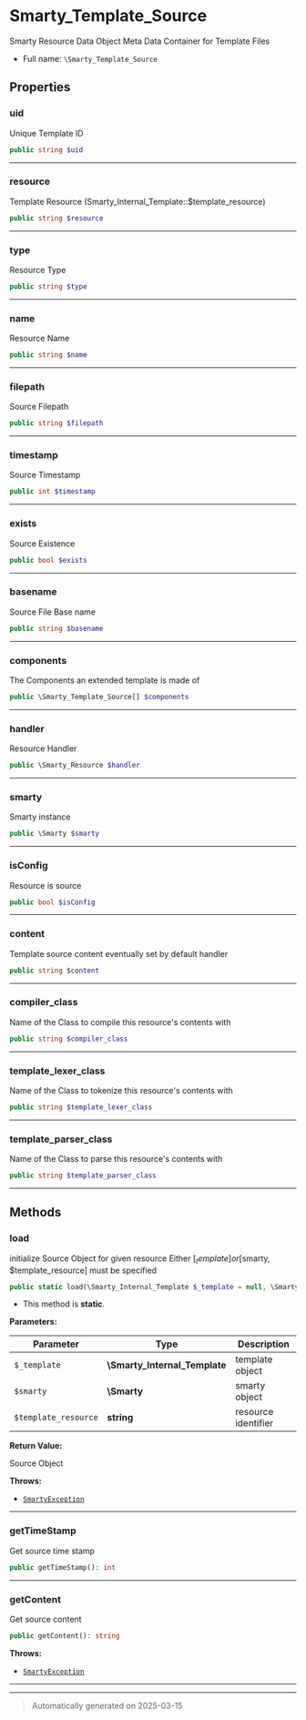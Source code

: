 
# Smarty_Template_Source

Smarty Resource Data Object
Meta Data Container for Template Files



* Full name: `\Smarty_Template_Source`



## Properties


### uid

Unique Template ID

```php
public string $uid
```






***

### resource

Template Resource (Smarty_Internal_Template::$template_resource)

```php
public string $resource
```






***

### type

Resource Type

```php
public string $type
```






***

### name

Resource Name

```php
public string $name
```






***

### filepath

Source Filepath

```php
public string $filepath
```






***

### timestamp

Source Timestamp

```php
public int $timestamp
```






***

### exists

Source Existence

```php
public bool $exists
```






***

### basename

Source File Base name

```php
public string $basename
```






***

### components

The Components an extended template is made of

```php
public \Smarty_Template_Source[] $components
```






***

### handler

Resource Handler

```php
public \Smarty_Resource $handler
```






***

### smarty

Smarty instance

```php
public \Smarty $smarty
```






***

### isConfig

Resource is source

```php
public bool $isConfig
```






***

### content

Template source content eventually set by default handler

```php
public string $content
```






***

### compiler_class

Name of the Class to compile this resource's contents with

```php
public string $compiler_class
```






***

### template_lexer_class

Name of the Class to tokenize this resource's contents with

```php
public string $template_lexer_class
```






***

### template_parser_class

Name of the Class to parse this resource's contents with

```php
public string $template_parser_class
```






***

## Methods


### load

initialize Source Object for given resource
Either [$_template] or [$smarty, $template_resource] must be specified

```php
public static load(\Smarty_Internal_Template $_template = null, \Smarty $smarty = null, string $template_resource = null): \Smarty_Template_Source
```



* This method is **static**.




**Parameters:**

| Parameter | Type | Description |
|-----------|------|-------------|
| `$_template` | **\Smarty_Internal_Template** | template object |
| `$smarty` | **\Smarty** | smarty object |
| `$template_resource` | **string** | resource identifier |


**Return Value:**

Source Object



**Throws:**

- [`SmartyException`](./SmartyException.md)



***

### getTimeStamp

Get source time stamp

```php
public getTimeStamp(): int
```












***

### getContent

Get source content

```php
public getContent(): string
```











**Throws:**

- [`SmartyException`](./SmartyException.md)



***


***
> Automatically generated on 2025-03-15
